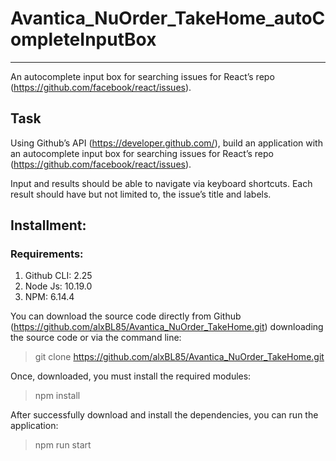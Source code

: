 # Avantica_NuOrder_TakeHome_autoCompleteInputBox

---

An autocomplete input box   for searching issues for React’s repo (https://github.com/facebook/react/issues). 


## Task
Using Github’s API (https://developer.github.com/), build an application with an autocomplete input box for searching issues for React’s repo (https://github.com/facebook/react/issues). 

Input and results should be able to navigate via keyboard shortcuts. Each result should have but not limited to, the issue’s title and labels. 

## Installment:

### Requirements:

1. Github CLI: 2.25
1. Node Js: 10.19.0
1. NPM: 6.14.4

You can download the source code directly from Github (https://github.com/alxBL85/Avantica_NuOrder_TakeHome.git) downloading the source code or via the command line:

> git clone https://github.com/alxBL85/Avantica_NuOrder_TakeHome.git

Once, downloaded, you must install the required modules:

> npm install

After successfully download and install the dependencies, you can run the application:

> npm run start




